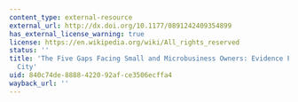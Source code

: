 ```yaml
---
content_type: external-resource
external_url: http://dx.doi.org/10.1177/0891242409354899
has_external_license_warning: true
license: https://en.wikipedia.org/wiki/All_rights_reserved
status: ''
title: 'The Five Gaps Facing Small and Microbusiness Owners: Evidence From New York
  City'
uid: 840c74de-8888-4220-92af-ce3506ecffa4
wayback_url: ''
---
```

